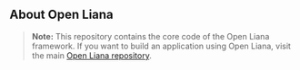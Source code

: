## About Open Liana

> **Note:** This repository contains the core code of the Open Liana framework. If you want to build an application using Open Liana, visit the main [Open Liana repository](https://github.com/open-liana/project).